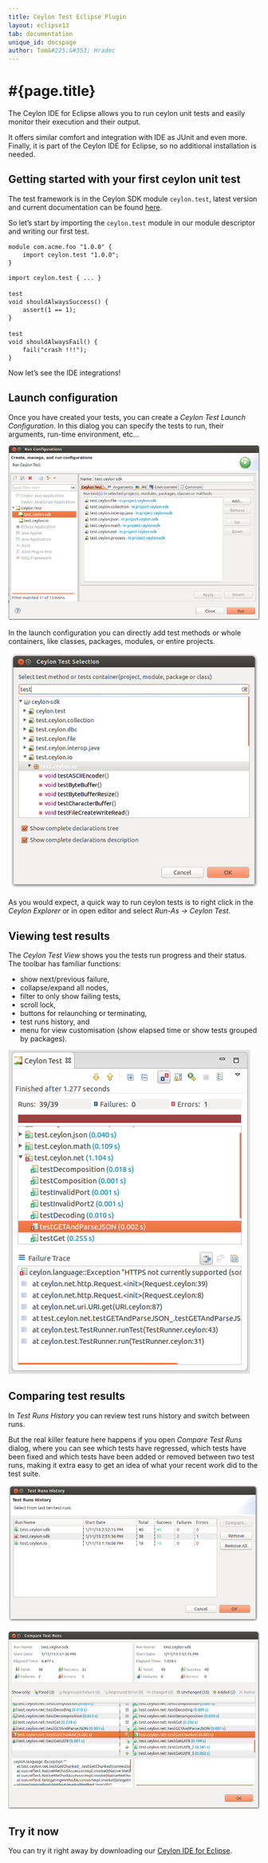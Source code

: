 ```yaml
---
title: Ceylon Test Eclipse Plugin
layout: eclipse13
tab: documentation
unique_id: docspage
author: Tom&#225;&#353; Hradec
---
```


# #{page.title}

The Ceylon IDE for Eclipse allows you to run ceylon unit tests and easily monitor their execution and their output.

It offers similar comfort and integration with IDE as JUnit and even more. Finally, it is part of 
the Ceylon IDE for Eclipse, so no additional installation is needed.

## Getting started with your first ceylon unit test

The test framework is in the Ceylon SDK module `ceylon.test`, latest version and current documentation can be found [here](https://modules.ceylon-lang.org/modules/ceylon.test).

So let’s start by importing the `ceylon.test` module in our module descriptor and writing our first test.

<!-- try: -->
    module com.acme.foo "1.0.0" {
        import ceylon.test "1.0.0";
    }


<!-- try: -->
    import ceylon.test { ... }

    test
    void shouldAlwaysSuccess() {
        assert(1 == 1);
    }

    test
    void shouldAlwaysFail() {
        fail("crash !!!");
    }


Now let’s see the IDE integrations!

## Launch configuration

Once you have created your tests, you can create a _Ceylon Test Launch Configuration_. 
In this dialog you can specify the tests to run, their arguments, run-time environment, etc…

![launch-config](/images/screenshots/ceylon-test-plugin/launch-config.png)

In the launch configuration you can directly add test methods or whole containers, like classes, packages, modules, or entire projects.

![select-test](/images/screenshots/ceylon-test-plugin/select-test.png)

As you would expect, a quick way to run ceylon tests is to right click in the _Ceylon Explorer_ or in open editor and select _Run-As → Ceylon Test_.


## Viewing test results

The _Ceylon Test View_ shows you the tests run progress and their status.
The toolbar has familiar functions: 

- show next/previous failure, 
- collapse/expand all nodes,
- filter to only show failing tests,
- scroll lock,
- buttons for relaunching or terminating,
- test runs history, and
- menu for view customisation (show elapsed time or show tests grouped by packages).

![test-result-view](/images/screenshots/ceylon-test-plugin/test-result-view.png)


## Comparing test results

In _Test Runs History_ you can review test runs history and switch between runs.
 
But the real killer feature here happens if you open _Compare Test Runs_ dialog,
where you can see which tests have regressed, which tests have been fixed and
which tests have been added or removed between two test runs, making it extra
easy to get an idea of what your recent work did to the test suite.

![test-runs-history](/images/screenshots/ceylon-test-plugin/test-runs-history.png)

![compare-test-runs](/images/screenshots/ceylon-test-plugin/compare-test-runs.png)

## Try it now

You can try it right away by downloading our 
[Ceylon IDE for Eclipse](/documentation/1.0/ide/eclipse/install).
